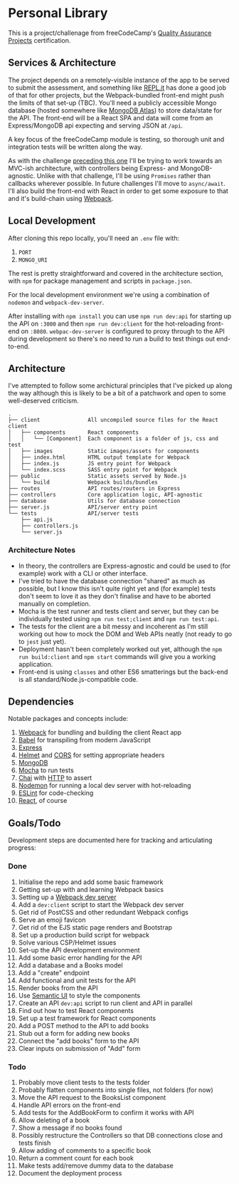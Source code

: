 # Personal Library

This is a project/challenage from freeCodeCamp's [Quality Assurance Projects](https://www.freecodecamp.org/learn/quality-assurance/quality-assurance-projects/issue-tracker) certification. 

## Services & Architecture

The project depends on a remotely-visible instance of the app to be served to submit the assessment, and something like [REPL.it](https://repl.it/) has done a good job of that for other projects, but the Webpack-bundled front-end might push the limits of that set-up (TBC). You'll need a publicly accessible Mongo database (hosted somewhere like [MongoDB Atlas](https://www.mongodb.com/cloud/atlas)) to store data/state for the API. The front-end will be a React SPA and data will come from an Express/MongoDB api expecting and serving JSON at `/api`.

A key focus of the freeCodeCamp module is testing, so thorough unit and integration tests will be written along the way.

As with the challenge [preceding this one](https://github.com/dvbsknd/FCC-issue-tracker) I'll be trying to work towards an MVC-ish architecture, with controllers being Express- and MongoDB-agnostic. Unlike with that challenge, I'll be using `Promises` rather than callbacks wherever possible. In future challenges I'll move to `async/await`. I'll also build the front-end with React in order to get some exposure to that and it's build-chain using [Webpack](https://webpack.js.org/).

## Local Development

After cloning this repo locally, you'll need an `.env` file with:

1. `PORT`
1. `MONGO_URI`

The rest is pretty straightforward and covered in the architecture section, with `npm` for package management and scripts in `package.json`.

For the local development environment we're using a combination of `nodemon` and `webpack-dev-server`.

After installing with `npm install` you can use `npm run dev:api` for starting up the API on `:3000` and then `npm run dev:client` for the hot-reloading front-end on `:8080`. `webpac-dev-server` is configured to proxy through to the API during development so there's no need to run a build to test things out end-to-end.

## Architecture

I've attempted to follow some archictural principles that I've picked up along the way although this is likely to be a bit of a patchwork and open to some well-deserved criticism.

~~~ text
.
├── client               All uncompiled source files for the React client
│   ├── components       React components
│   │   └── [Component]  Each component is a folder of js, css and test
│   ├── images           Static images/assets for components
│   ├── index.html       HTML output template for Webpack
│   ├── index.js         JS entry point for Webpack
│   └── index.scss       SASS entry point for Webpack
├── public               Static assets served by Node.js
│   └── build            Webpack builds/bundles
├── routes               API routes/routers in Express
├── controllers          Core application logic, API-agnostic
├── database             Utils for database connection
├── server.js            API/server entry point
└── tests                API/server tests
    ├── api.js
    ├── controllers.js
    └── server.js
~~~

### Architecture Notes

- In theory, the controllers are Express-agnostic and could be used to (for example) work with a CLI or other interface.
- I've tried to have the database connection "shared" as much as possible, but I know this isn't quite right yet and (for example) tests don't seem to love it as they don't finalise and have to be aborted manually on completion.
- Mocha is the test runner and tests client and server, but they can be individually tested using `npm run test;client` and `npm run test:api`.
- The tests for the client are a bit messy and incoherent as I'm still working out how to mock the DOM and Web APIs neatly (not ready to go to `jest` just yet).
- Deployment hasn't been completely worked out yet, although the `npm run build:client` and `npm start` commands will give you a working application.
- Front-end is using `classes` and other ES6 smatterings but the back-end is all standard/Node.js-compatible code.

## Dependencies

Notable packages and concepts include:

1. [Webpack](https://webpack.js.org/) for bundling and building the client React app
1. [Babel](https://babeljs.io/) for transpiling from modern JavaScript
1. [Express](https://www.npmjs.com/package/express)
1. [Helmet](https://www.npmjs.com/package/helmet) and [CORS](https://www.npmjs.com/package/cors) for setting appropriate headers
1. [MongoDB](https://www.npmjs.com/package/mongodb)
1. [Mocha](https://www.npmjs.com/package/mocha) to run tests
1. [Chai](https://www.npmjs.com/package/chai) with [HTTP](https://www.npmjs.com/package/chai-http) to assert
1. [Nodemon](https://www.npmjs.com/package/nodemon) for running a local dev server with hot-reloading
1. [ESLint](https://www.npmjs.com/package/eslint) for code-checking
1. [React](https://reactjs.org/), of course

## Goals/Todo

Development steps are documented here for tracking and articulating progress:

### Done

1. Initialise the repo and add some basic framework
1. Getting set-up with and learning Webpack basics
1. Setting up a [Webpack dev server](https://github.com/webpack/webpack-dev-server)
1. Add a `dev:client` script to start the Webpack dev server
1. Get rid of PostCSS and other redundant Webpack configs
1. Serve an emoji favicon
1. Get rid of the EJS static page renders and Bootstrap
1. Set up a production build script for webpack
1. Solve various CSP/Helmet issues
1. Set-up the API development environment
1. Add some basic error handling for the API
1. Add a database and a Books model
1. Add a "create" endpoint
1. Add functional and unit tests for the API
1. Render books from the API
1. Use [Semantic UI](https://react.semantic-ui.com/elements/input/) to style the components
1. Create an API `dev:api` script to run client and API in parallel
1. Find out how to test React components
1. Set up a test framework for React components
1. Add a POST method to the API to add books
1. Stub out a form for adding new books
1. Connect the "add books" form to the API
1. Clear inputs on submission of "Add" form

### Todo

1. Probably move client tests to the tests folder
1. Probably flatten components into single files, not folders (for now)
1. Move the API request to the BooksList component
1. Handle API errors on the front-end
1. Add tests for the AddBookForm to confirm it works with API
1. Allow deleting of a book
1. Show a message if no books found
1. Possibly restructure the Controllers so that DB connections close and tests finish
1. Allow adding of comments to a specific book
1. Return a comment count for each book
1. Make tests add/remove dummy data to the database
1. Document the deployment process

